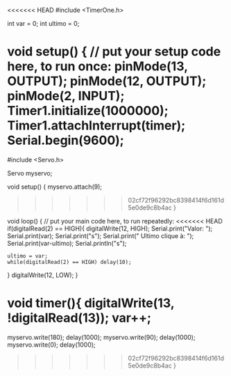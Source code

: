 <<<<<<< HEAD
#include <TimerOne.h>

int var = 0;
int ultimo = 0;

void setup() {
  // put your setup code here, to run once:
  pinMode(13, OUTPUT);
  pinMode(12, OUTPUT);
  pinMode(2, INPUT);
  Timer1.initialize(1000000);
  Timer1.attachInterrupt(timer);
  Serial.begin(9600);
=======
#include <Servo.h>

Servo myservo;

void setup() {
  myservo.attach(9);

>>>>>>> 02cf72f96292bc8398414f6d161d5e0de9c8b4ac
}

void loop() {
  // put your main code here, to run repeatedly:
<<<<<<< HEAD
  if(digitalRead(2) == HIGH){
    digitalWrite(12, HIGH);
    Serial.print("Valor: ");
    Serial.print(var);
    Serial.print("s");
    Serial.print(" Ultimo clique à: ");
    Serial.print(var-ultimo);
    Serial.println("s");

    ultimo = var;
    while(digitalRead(2) == HIGH) delay(10);
  }
  digitalWrite(12, LOW);
}

void timer(){
  digitalWrite(13, !digitalRead(13));
  var++;
=======
  myservo.write(180);
  delay(1000);
  myservo.write(90);
  delay(1000);
  myservo.write(0);
  delay(1000);
>>>>>>> 02cf72f96292bc8398414f6d161d5e0de9c8b4ac
}
